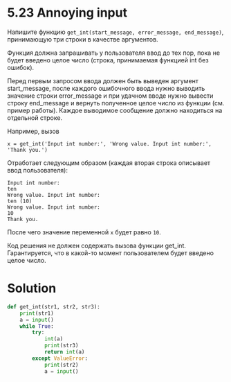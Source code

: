 # 5.23 Annoying input

Напишите функцию `get_int(start_message, error_message, end_message)`, принимающую три строки в качестве аргументов.

Функция должна запрашивать у пользователя ввод до тех пор, пока не будет введено целое число (строка, принимаемая
функцией int без ошибок).

Перед первым запросом ввода должен быть выведен аргумент start_message, после каждого ошибочного ввода нужно выводить
значение строки error_message и при удачном вводе нужно вывести строку end_message и вернуть полученное целое число из
функции (см. пример работы). Каждое выводимое сообщение должно находиться на отдельной строке.

Например, вызов

`x = get_int('Input int number:', 'Wrong value. Input int number:', 'Thank you.')`

Отработает следующим образом (каждая вторая строка описывает ввод пользователя):

```
Input int number:
ten
Wrong value. Input int number:
ten (10)
Wrong value. Input int number:
10
Thank you.
```

После чего значение переменной `x` будет равно `10`.

Код решения не должен содержать вызова функции get_int. Гарантируется, что в какой-то момент пользователем будет введено
целое число.

# Solution

```python
def get_int(str1, str2, str3):
    print(str1)
    a = input()
    while True:
        try: 
            int(a)
            print(str3)
            return int(a)
        except ValueError:
            print(str2)
            a = input()
```
